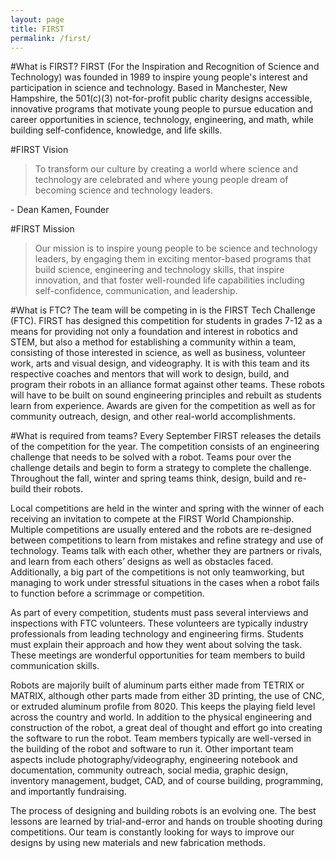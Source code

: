 ```yaml
---
layout: page
title: FIRST
permalink: /first/
---
```


#What is FIRST?
FIRST (For the Inspiration and Recognition of Science and Technology) was founded in 1989 to inspire young people's interest and participation in science and technology. Based in Manchester, New Hampshire, the 501(c)(3) not-for-profit public charity designs accessible, innovative programs that motivate young people to pursue education and career opportunities in science, technology, engineering, and math, while building self-confidence, knowledge, and life skills.

#FIRST Vision 
>To transform our culture by creating a world where science and technology are celebrated and where young people dream of becoming science and technology leaders.

\- Dean Kamen, Founder

#FIRST Mission
>Our mission is to inspire young people to be science and technology leaders, by engaging them in exciting mentor-based programs that build science, engineering and technology skills, that inspire innovation, and that foster well-rounded life capabilities including self-confidence, communication, and leadership.

#What is FTC?
The team will be competing in is the FIRST Tech Challenge (FTC). FIRST has designed this competition for students in grades 7-12 as a means for providing not only a foundation and interest in robotics and STEM, but also a method for establishing a community within a team, consisting of those interested in science, as well as business, volunteer work, arts and visual design, and videography. It is with this team and its respective coaches and mentors that will work to design, build, and program their robots in an alliance format against other teams. These robots will have to be built on sound engineering principles and rebuilt as students learn from experience. Awards are given for the competition as well as for community outreach, design, and other real-world accomplishments.

#What is required from teams?
Every September FIRST releases the details of the competition for the year. The competition consists of an engineering challenge that needs to be solved with a robot. Teams pour over the challenge details and begin to form a strategy to complete the challenge. Throughout the fall, winter and spring teams think, design, build and re-build their robots.

Local competitions are held in the winter and spring with the winner of each receiving an invitation to compete at the FIRST World Championship. Multiple competitions are usually entered and the robots are re-designed between competitions to learn from mistakes and refine strategy and use of technology. Teams talk with each other, whether they are partners or rivals, and learn from each others’ designs as well as obstacles faced. Additionally, a big part of the competitions is not only teamworking, but managing to work under stressful situations in the cases when a robot fails to function before a scrimmage or competition.

As part of every competition, students must pass several interviews and inspections with FTC volunteers. These volunteers are typically industry professionals from leading technology and engineering firms. Students must explain their approach and how they went about solving the task. These meetings are wonderful opportunities for team members to build communication skills. 

Robots are majorily built of aluminum parts either made from TETRIX or MATRIX, although other parts made from either 3D printing, the use of CNC, or extruded aluminum profile from 8020. This keeps the playing field level across the country and world. In addition to the physical engineering and construction of the robot, a great deal of thought and effort go into creating the software to run the robot. Team members typically are well-versed in the building of the robot and software to run it. Other important team aspects include photography/videography, engineering notebook and documentation, community outreach, social media, graphic design, inventory management, budget, CAD, and of course building, programming, and importantly fundraising. 

The process of designing and building robots is an evolving one. The best lessons are learned by trial-and-error and hands on trouble shooting during competitions. Our team is constantly looking for ways to improve our designs by using new materials and new fabrication methods. 
